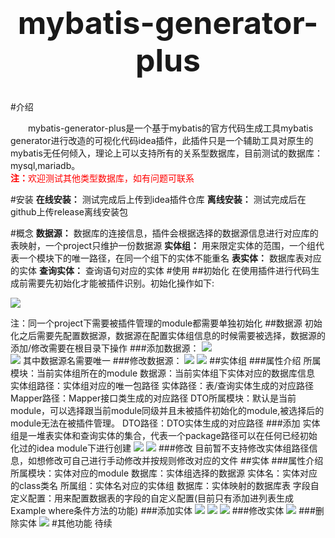 <h1 class="title" align="center" >mybatis-generator-plus</h1>
<div align="center">
<!---
<img  
    src="./doc/imgs/test.png"  alt="mybatis-generator-plus-logo" />
--->
</div>

#介绍
<p class="text-indent">
mybatis-generator-plus是一个基于mybatis的官方代码生成工具mybatis generator进行改造的可视化代码idea插件，此插件只是一个辅助工具对原生的mybatis无任何倾入，理论上可以支持所有的关系型数据库，目前测试的数据库：mysql,mariadb。 <br />
<span style="color:red"><span style="font-weight: bold;">注：</span>欢迎测试其他类型数据库，如有问题可联系</span>
</p>

#安装
__在线安装：__   测试完成后上传到idea插件仓库
__离线安装：__   测试完成后在github上传release离线安装包

#概念
__数据源：__  数据库的连接信息，插件会根据选择的数据源信息进行对应库的表映射，一个project只维护一份数据源
__实体组：__ 用来限定实体的范围，一个组代表一个模块下的唯一路径，在同一个组下的实体不能重名
__表实体：__  数据库表对应的实体
__查询实体：__ 查询语句对应的实体
#使用
##初始化
在使用插件进行代码生成前需要先初始化才能被插件识别。初始化操作如下:

<img  src="./doc/imgs/init.png" />  

注：同一个project下需要被插件管理的module都需要单独初始化
##数据源
初始化之后需要先配置数据源，数据源在配置实体组信息的时候需要被选择，数据源的添加/修改需要在根目录下操作
###添加数据源：
<img  src="./doc/imgs/adddatasource.png"/>  
<img  src="./doc/imgs/datasourcedetail.png"/> 
其中数据源名需要唯一
###修改数据源：
<img  src="./doc/imgs/updatedatasource.png"/> 
<img  src="./doc/imgs/datasourcedetail.png"/> 
##实体组
###属性介绍
所属模块：当前实体组所在的module
数据源：当前实体组下实体对应的数据库信息
实体组路径：实体组对应的唯一包路径
实体路径：表/查询实体生成的对应路径
Mapper路径：Mapper接口类生成的对应路径
DTO所属模块：默认是当前module，可以选择跟当前module同级并且未被插件初始化的module,被选择后的module无法在被插件管理。
DTO路径：DTO实体生成的对应路径
###添加
实体组是一堆表实体和查询实体的集合，代表一个package路径可以在任何已经初始化过的idea module下进行创建
<img  src="./doc/imgs/addetg.png"/> 
<img src="./doc/imgs/etgdetails.jpg"/>
###修改
目前暂不支持修改实体组路径信息，如想修改可自己进行手动修改并按规则修改对应的文件
##实体
###属性介绍
所属模块：实体对应的module
数据库：实体组选择的数据源
实体名：实体对应的class类名
所属组：实体名对应的实体组
数据库：实体映射的数据库表
字段自定义配置：用来配置数据表的字段的自定义配置(目前只有添加进列表生成Example where条件方法的功能)
###添加实体
<img  src="./doc/imgs/addet.png"/> 
<img  src="./doc/imgs/addet1.png"/> 
<img  src="./doc/imgs/addet2.png"/> 
###修改实体
<img  src="./doc/imgs/editet.png"/> 
###删除实体
<img  src="./doc/imgs/delet.png"/> 
#其他功能
待续
<p>

</p>


<style>
h1 {
    font-size: 50px;
    ​text-align: center;​
}
p {

}

p.text-indent{
    text-indent: 2em;
}

</style>
